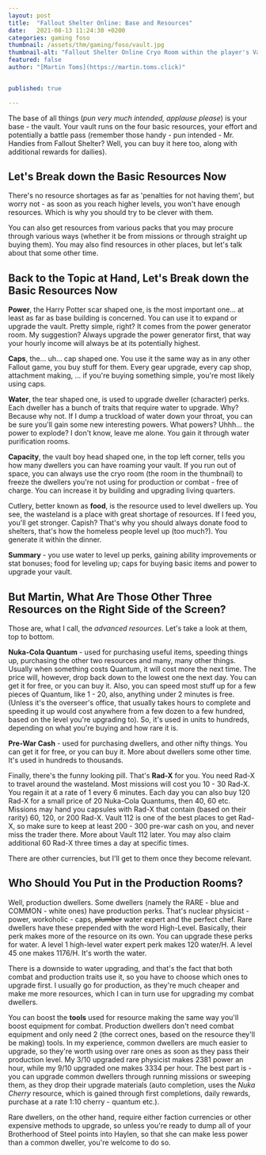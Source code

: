```yaml
---
layout: post
title:  "Fallout Shelter Online: Base and Resources"
date:   2021-08-13 11:24:30 +0200
categories: gaming foso
thumbnail: /assets/thm/gaming/foso/vault.jpg
thumbnail-alt: "Fallout Shelter Online Cryo Room within the player's Vault"
featured: false
author: "[Martin Toms](https://martin.toms.click)"


published: true

---
```


The base of all things (*pun very much intended, applause please*) is your base - the vault. Your vault runs on the 
four basic resources, your effort and potentially a battle pass (remember those handy - pun intended - Mr. Handies from 
Fallout Shelter? Well, you can buy it here too, along with additional rewards for dailies).

## Let's Break down the Basic Resources Now
There's no resource shortages as far as 'penalties for not having them',
but worry not - as soon as you reach higher levels, you won't have enough resources. Which is why you should try to be 
clever with them.

You can also get resources from various packs that you may procure through various ways (whether it be from missions or 
through straight up buying them). You may also find resources in other places, but let's talk about that some other 
time.

## Back to the Topic at Hand, Let's Break down the Basic Resources Now
**Power**, the Harry Potter scar shaped one, is the most important one... at least as far as base building is concerned. 
You can use it to expand or upgrade the vault. Pretty simple, right? It comes from the power generator room. My 
suggestion? Always upgrade the power generator first, that way your hourly income will always be at its potentially 
highest.

**Caps**, the... uh... cap shaped one. You use it the same way as in any other Fallout game, you buy stuff for them. Every 
gear upgrade, every cap shop, attachment making, ... if you're buying something simple, you're most likely using caps.

**Water**, the tear shaped one, is used to upgrade dweller (character) perks. Each dweller has a bunch of traits that require water to
upgrade. Why? Because why not. If I dump a truckload of water down your throat, you can be sure you'll gain some new
interesting powers. What powers? Uhhh... the power to explode? I don't know, leave me alone. You gain it through water 
purification rooms.

**Capacity**, the vault boy head shaped one, in the top left corner, tells you how many dwellers you can have roaming 
your vault. If you run out of space, you can always use the cryo room (the room in the thumbnail) to freeze the dwellers 
you're not using for production or combat - free of charge. You can increase it by building and upgrading living 
quarters.

Cutlery, better known as **food**, is the resource used to level dwellers up. You see, the wasteland is a place with great 
shortage of resources. If I feed you, you'll get stronger. Capish? That's why you should always donate food to shelters, 
that's how the homeless people level up (too much?). You generate it within the dinner.

**Summary** - you use water to level up perks, gaining ability improvements or stat bonuses; food for leveling up; caps 
for buying basic items and power to upgrade your vault.

## But Martin, What Are Those Other Three Resources on the Right Side of the Screen?
Those are, what I call, the *advanced resources*. Let's take a look at them, top to bottom.

**Nuka-Cola Quantum** - used for purchasing useful items, speeding things up, purchasing the other two resources and many, 
many other things. Usually when something costs Quantum, it will cost more the next time. The price will, however, drop 
back down to the lowest one the next day. You can get it for free, or you can buy it. Also, you can speed most stuff up 
for a few pieces of Quantum, like 1 - 20, also, anything under 2 minutes is free. (Unless it's the overseer's office, 
that usually takes hours to complete and speeding it up would cost anywhere from a few dozen to a few hundred, based on 
the level you're upgrading to). So, it's used in units to hundreds, depending on what you're buying and how rare it is.

**Pre-War Cash** - used for purchasing dwellers, and other nifty things. You can get it for free, or you can buy it. More 
about dwellers some other time. It's used in hundreds to thousands.

Finally, there's the funny looking pill. That's **Rad-X** for you. You need Rad-X to travel around the wasteland. Most 
missions will cost you 10 - 30 Rad-X. You regain it at a rate of 1 every 6 minutes. Each day you can also buy 120 Rad-X 
for a small price of 20 Nuka-Cola Quantums, then 40, 60 etc. Missions may hand you capsules with Rad-X that contain 
(based on their rarity) 60, 120, or 200 Rad-X. Vault 112 is one of the best places to get Rad-X, so make sure to keep 
at least 200 - 300 pre-war cash on you, and never miss the trader there. More about Vault 112 later. You may also claim 
additional 60 Rad-X three times a day at specific times.

There are other currencies, but I'll get to them once they become relevant.

## Who Should You Put in the Production Rooms?

Well, production dwellers. Some dwellers (namely the RARE - blue and COMMON - white ones) have production perks. That's 
nuclear physicist - power, workoholic - caps, ~~plumber~~ water expert and the perfect chef. Rare dwellers have these 
prepended with the word High-Level. Basically, their perk makes more of the resource on its own. You can upgrade these 
perks for water. A level 1 high-level water expert perk makes 120 water/H. A level 45 one makes 1176/H. It's worth the 
water.

There is a downside to water upgrading, and that's the fact that both combat and production traits use it, so you have 
to choose which ones to upgrade first. I usually go for production, as they're much cheaper and make me more resources, 
which I can in turn use for upgrading my combat dwellers.

You can boost the **tools** used for resource making the same way you'll boost equipment for combat. Production dwellers 
don't need combat equipment and only need 2 (the correct ones, based on the resource they'll be making) tools. In my 
experience, common dwellers are much easier to upgrade, so they're worth using over rare ones as soon as they pass their 
production level. My 3/10 upgraded rare physicist makes 2381 power an hour, while my 9/10 upgraded one makes 3334 per 
hour. The best part is - you can upgrade common dwellers through running missions or sweeping them, as they drop their 
upgrade materials (auto completion, uses the *Nuka Cherry* resource, which is gained through first completions, daily 
rewards, purchase at a rate 1:10 cherry - quantum etc.).

Rare dwellers, on the other hand, require either faction currencies or other expensive methods to upgrade, so unless 
you're ready to dump all of your Brotherhood of Steel points into Haylen, so that she can make less power than a common 
dweller, you're welcome to do so.
